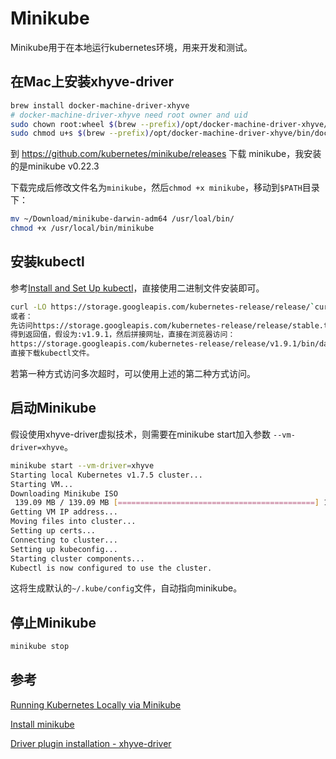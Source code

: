 # Minikube

Minikube用于在本地运行kubernetes环境，用来开发和测试。

## 在Mac上安装xhyve-driver

```bash
brew install docker-machine-driver-xhyve
# docker-machine-driver-xhyve need root owner and uid
sudo chown root:wheel $(brew --prefix)/opt/docker-machine-driver-xhyve/bin/docker-machine-driver-xhyve
sudo chmod u+s $(brew --prefix)/opt/docker-machine-driver-xhyve/bin/docker-machine-driver-xhyve
```

到 https://github.com/kubernetes/minikube/releases 下载 minikube，我安装的是minikube v0.22.3

下载完成后修改文件名为`minikube`，然后`chmod +x minikube`，移动到`$PATH`目录下：

```bash
mv ~/Download/minikube-darwin-adm64 /usr/loal/bin/
chmod +x /usr/local/bin/minikube
```

## 安装kubectl

参考[Install and Set Up kubectl](https://kubernetes.io/docs/tasks/tools/install-kubectl/)，直接使用二进制文件安装即可。

```bash
curl -LO https://storage.googleapis.com/kubernetes-release/release/`curl -s https://storage.googleapis.com/kubernetes-release/release/stable.txt`/bin/darwin/amd64/kubectl
或者：
先访问https://storage.googleapis.com/kubernetes-release/release/stable.txt
得到返回值，假设为:v1.9.1，然后拼接网址，直接在浏览器访问：
https://storage.googleapis.com/kubernetes-release/release/v1.9.1/bin/darwin/amd64/kubectl
直接下载kubectl文件。
```

若第一种方式访问多次超时，可以使用上述的第二种方式访问。

## 启动Minikube

假设使用xhyve-driver虚拟技术，则需要在minikube start加入参数 `--vm-driver=xhyve`。

```bash
minikube start --vm-driver=xhyve
Starting local Kubernetes v1.7.5 cluster...
Starting VM...
Downloading Minikube ISO
 139.09 MB / 139.09 MB [============================================] 100.00% 0s
Getting VM IP address...
Moving files into cluster...
Setting up certs...
Connecting to cluster...
Setting up kubeconfig...
Starting cluster components...
Kubectl is now configured to use the cluster.
```

这将生成默认的`~/.kube/config`文件，自动指向minikube。

## 停止Minikube

```bash
minikube stop
```

## 参考

[Running Kubernetes Locally via Minikube](https://kubernetes.io/docs/getting-started-guides/minikube/)

[Install minikube](https://kubernetes.io/docs/tasks/tools/install-minikube/)

[Driver plugin installation - xhyve-driver](https://github.com/kubernetes/minikube/blob/master/docs/drivers.md#xhyve-driver)
